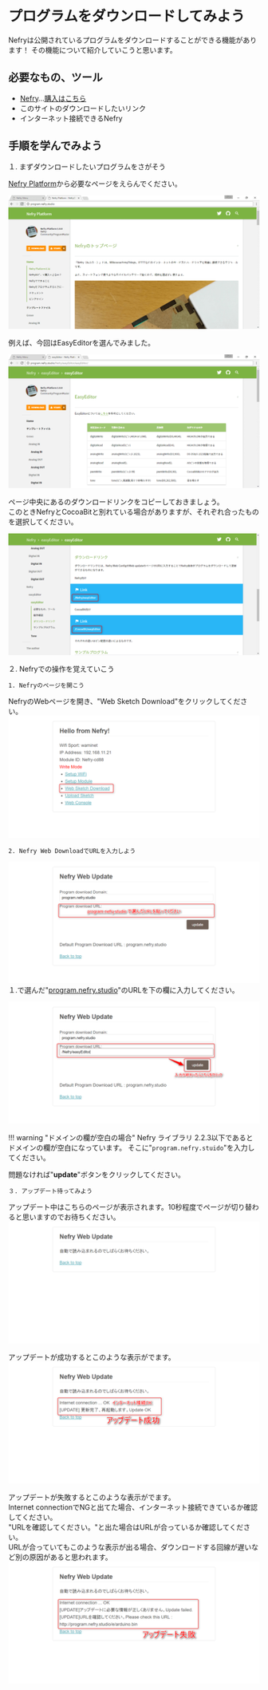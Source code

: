 # プログラムをダウンロードしてみよう

Nefryは公開されているプログラムをダウンロードすることができる機能があります！
その機能について紹介していこうと思います。

## 必要なもの、ツール

- [Nefry](https://nefry.studio/)…[購入はこちら](https://dotstud.io/projects/nefry-connect-internet/)
- このサイトのダウンロードしたいリンク
- インターネット接続できるNefry

## 手順を学んでみよう

１. まずダウンロードしたいプログラムをさがそう

[Nefry Platform](https://program.nefry.studio)から必要なページをえらんでください。  
  
![programSite](/img/pg/1.png)  
  
例えば、今回はEasyEditorを選んでみました。  
  
![programSite](/img/pg/2.png)  
  
ページ中央にあるのダウンロードリンクをコピーしておきましょう。  
このときNefryとCocoaBitと別れている場合がありますが、それぞれ合ったものを選択してください。  
  
![programSite](/img/pg/3.png)  

２. Nefryでの操作を覚えていこう

	1. Nefryのページを開こう

NefryのWebページを開き、"Web Sketch Download"をクリックしてください。  
![NefryWeb](/img/pg/4.png)  

	2. Nefry Web DownloadでURLを入力しよう 

![NefryWebPage](/img/pg/5.png)  
１.で選んだ"[program.nefry.studio](https://program.nefry.studio)"のURLを下の欄に入力してください。  
  
![NefryWebPage](/img/pg/6.png)
  
!!! warning "ドメインの欄が空白の場合"
	Nefry ライブラリ 2.2.3以下であるとドメインの欄が空白になっています。
	そこに"```program.nefry.stuido```"を入力してください。

問題なければ"**update**"ボタンをクリックしてください。 

	３. アップデート待ってみよう

アップデート中はこちらのページが表示されます。10秒程度でページが切り替わると思いますのでお待ちください。
![NefryWebPage](/img/pg/7.png)  
  
アップデートが成功するとこのような表示がでます。  
![NefryWebPage](/img/pg/8.png)  
  
アップデートが失敗するとこのような表示がでます。  
Internet connectionでNGと出てた場合、インターネット接続できているか確認してください。  
"URLを確認してください。"と出た場合はURLが合っているか確認してください。  
URLが合っていてもこのような表示が出る場合、ダウンロードする回線が遅いなど別の原因があると思われます。  
![NefryWebPage](/img/pg/9.png)  

